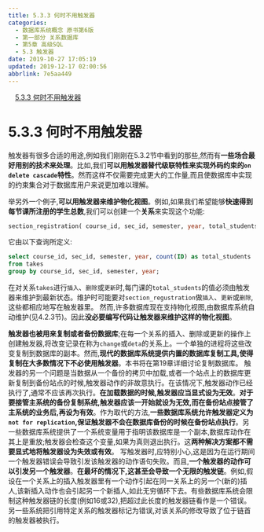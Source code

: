 ```yaml
---
title: 5.3.3 何时不用触发器
categories: 
  - 数据库系统概念 原书第6版
  - 第一部分 关系数据库
  - 第5章 高级SQL
  - 5.3 触发器
date: 2019-10-27 17:05:19
updated: 2019-12-17 02:00:56
abbrlink: 7e5aa449
---
```

<div id='my_toc'><a href="/ReadingNotes/7e5aa449/#5-3-3-何时不用触发器" class="header_1">5.3.3 何时不用触发器</a>&nbsp;<br></div>
<style>.header_1{margin-left: 1em;}.header_2{margin-left: 2em;}.header_3{margin-left: 3em;}.header_4{margin-left: 4em;}.header_5{margin-left: 5em;}.header_6{margin-left: 6em;}</style>
<!--more-->
<script>if (navigator.platform.search('arm')==-1){document.getElementById('my_toc').style.display = 'none';}var e,p = document.getElementsByTagName('p');while (p.length>0) {e = p[0];e.parentElement.removeChild(e);}</script>

<!--end-->
# 5.3.3 何时不用触发器 #
触发器有很多合适的用途,例如我们刚刚在5.3.2节中看到的那些,然而有**一些场合最好用别的技术来处理**。比如,我们**可以用触发器替代级联特性来实现外码约束的`on delete cascade`特性**。然而这样不仅需要完成更大的工作量,而且使数据库中实现的约束集合对于数据库用户来说更加难以理解。

举另外一个例子,**可以用触发器来维护物化视图**。例如,如果我们希望能够**快速得到每节课所注册的学生总数**,我们可以创建一个**关系**来实现这个功能:
```sql
section_registration( course_id, sec_id, semester, year, total_students);
```
它由以下查询所定义:
```sql
select course_id, sec_id, semester, year, count(ID) as total_students
from takes
group by course_id, sec_id, semester, year;
```
在对关系`takes`进行`插入`、`删除`或`更新`时,每门课的`total_students`的值必须由触发器来维护到最新状态。维护时可能要对`section_regustration`做`插入`、`更新`或`删除`,这些都相应地写在触发器里。
然而,许多数据库现在支持物化视图,由数据库系统自动维护(见4.2.3节)。因此**没必要编写代码让触发器来维护这样的物化视图**。

**触发器也被用来复制或者备份数据库**;在每一个关系的插入、删除或更新的操作上创建触发器,将改变记录在称为`change`或`deta`的关系上。一个单独的进程将这些改变复制到数据库的副本。然而,**现代的数据库系统提供内置的数据库复制工具,使得复制在大多数情况下不必使用触发器**。本书将在第19章详细讨论复制数据库。
触发器的另一个问题是当数据从一个备份的拷贝中加载,或者一个站点上的数据库更新复制到备份站点的时候,触发器动作的非故意执行。在该情况下,触发器动作已经执行了,通常不应该再次执行。**在加载数据的时候,触发器应当显式设为无效**。**对于要接管主系统的备份复制系统,触发器应该一开始就设为无效,而在备份站点接管了主系统的业务后,再设为有效**。作为取代的方法,**一些数据库系统允许触发器定义为`not for replication`,保证触发器不会在数据库备份的时候在备份站点执行**。另一些数据库系统提供了一个系统变量用于指明该数据库是一个副本,数据库动作在其上是重放;触发器会检查这个变量,如果为真则退出执行。这**两种解决方案都不需要显式地将触发器设为失效或有效**。
写触发器时,应特别小心,这是因为在运行期间一个触发器错误会导致引发该触发器的动作语句失败。而且,**一个触发器的动作可以引发另一个触发器**。**在最坏的情况下,这甚至会导致一个无限的触发链**。例如,假设在一个关系上的插入触发器里有一个动作引起在同一关系上的另一个(新的)插人,该新插入动作也会引起另一个新插人,如此无穷循环下去。有些数据库系统会限制这种触发器链的长度(例如16或32),把超过此长度的触发器链看作是一个错误。另一些系统把引用特定关系的触发器标记为错误,对该关系的修改导致了位于链首的触发器被执行。

